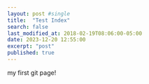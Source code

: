 ```yaml
---
layout: post #single
title:  "Test Index"
search: false
last_modified_at: 2018-02-19T08:06:00-05:00
date: 2023-12-20 12:55:00
excerpt: "post"
published: true
---
```


my first git page!
